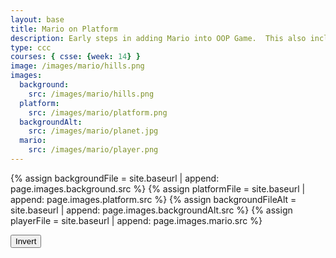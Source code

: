 ```yaml
---
layout: base
title: Mario on Platform
description: Early steps in adding Mario into OOP Game.  This also includes a level change.
type: ccc
courses: { csse: {week: 14} }
image: /images/mario/hills.png
images:
  background:
    src: /images/mario/hills.png
  platform:
    src: /images/mario/platform.png
  backgroundAlt:
    src: /images/mario/planet.jpg
  mario:
    src: /images/mario/player.png
---
```

<!-- Liquid code, run by Jekyll, used to define location of asset(s) -->
{% assign backgroundFile = site.baseurl | append: page.images.background.src %}
{% assign platformFile = site.baseurl | append: page.images.platform.src %}
{% assign backgroundFileAlt = site.baseurl | append: page.images.backgroundAlt.src %}
{% assign playerFile = site.baseurl | append: page.images.mario.src %}

<style>
    #controls {
        position: relative;
        z-index: 2; /*Ensure the controls are on top*/
    }
</style>

<!-- Prepare DOM elements -->
<!-- Wrap both the canvas and controls in a container div -->
<div id="canvasContainer">
    <div id="controls"> <!-- Controls -->
        <!-- Background controls -->
        <button id="toggleCanvasEffect">Invert</button>
    </div>
</div>


<script type="module">
    import GameEnv from '{{site.baseurl}}/assets/js/mario/GameEnv.js';
    import GameInitializer from '{{site.baseurl}}/assets/js/mario/GameInitializer.js';
    import GameLevel from '{{site.baseurl}}/assets/js/mario/GameLevel.js';

    // Setup Globals
    GameEnv.gameSpeed = 2;
    GameEnv.gravity = 3;

    // Level One completion
    function levelOneCompletion() {
        console.log(GameEnv.player?.x)
        if (GameEnv.player?.x > 500) {
            return true;
        } else {
            return false;
        }
    }

    var levels = [ new GameLevel(), new GameLevel() ];
    // level0 data
    levels[0].setBackgroundFile('{{backgroundFile}}');
    levels[0].setPlatformFile(`{{platformFile}}`);
    levels[0].setPlayerFile(`{{playerFile}}`);
    levels[0].setNextLevel(levels[1]);
    levels[0].setIsComplete(levelOneCompletion);
    // level1 data
    levels[1].setBackgroundFile('{{backgroundFileAlt}}');
    levels[1].setPlatformFile(`{{platformFile}}`);
    levels[1].setPlayerFile(`{{playerFile}}`);
    

    // create listeners
    toggleCanvasEffect.addEventListener('click', GameEnv.toggleInvert);
    window.addEventListener('resize', GameEnv.resize);

    // create game
    await GameInitializer.initGame(
        levels[0]
    );

</script>
